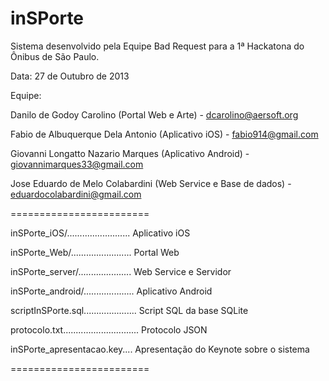 inSPorte
========

Sistema desenvolvido pela Equipe Bad Request para a 1ª Hackatona do Ônibus de São Paulo.

Data: 27 de Outubro de 2013

Equipe:

Danilo de Godoy Carolino (Portal Web e Arte) - dcarolino@aersoft.org

Fabio de Albuquerque Dela Antonio (Aplicativo iOS) - fabio914@gmail.com

Giovanni Longatto Nazario Marques (Aplicativo Android) - giovannimarques33@gmail.com

Jose Eduardo de Melo Colabardini (Web Service e Base de dados) - eduardocolabardini@gmail.com

========================

inSPorte_iOS/......................... Aplicativo iOS

inSPorte_Web/........................ Portal Web

inSPorte_server/..................... Web Service e Servidor

inSPorte_android/.................... Aplicativo Android

scriptInSPorte.sql..................... Script SQL da base SQLite

protocolo.txt.............................. Protocolo JSON

inSPorte_apresentacao.key.... Apresentação do Keynote sobre o sistema

========================
 
